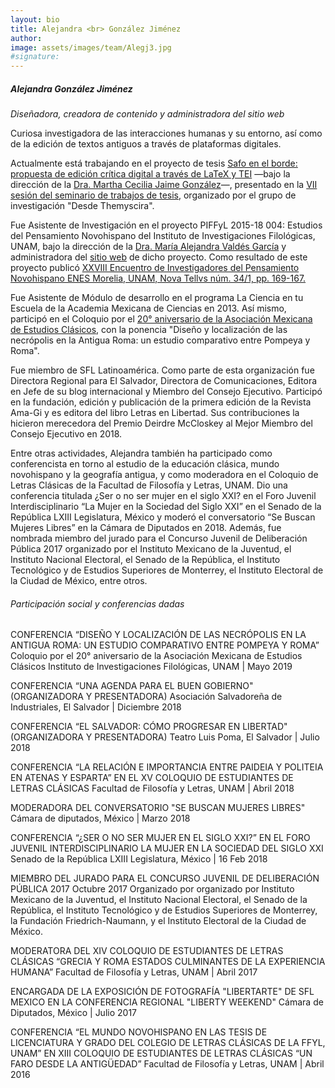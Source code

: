 ```yaml
---
layout: bio
title: Alejandra <br> González Jiménez
author:
image: assets/images/team/Alegj3.jpg
#signature:
---
```


##### Alejandra González Jiménez 
*Diseñadora, creadora de contenido y administradora del sitio web*

Curiosa investigadora de las interacciones humanas y su entorno, así como de la edición de textos antiguos a través de plataformas digitales.

Actualmente está trabajando en el proyecto de tesis [Safo en el borde: propuesta de edición crítica digital a través de LaTeX y TEI](https://www.youtube.com/watch?v=lCR7VZ4bPRI&t=1485s) —bajo la dirección de la [Dra. Martha Cecilia Jaime González](https://desdethemysciraffyl.mx/bio_cecilia)—, presentado en la [VII sesión del seminario de trabajos de tesis](https://www.facebook.com/watch/live/?ref=watch_permalink&v=2006099333072135), organizado por el grupo de investigación "Desde Themyscira". 

Fue Asistente de Investigación en el proyecto PIFFyL 2015-18 004: Estudios del Pensamiento Novohispano del Instituto de Investigaciones Filológicas, UNAM, bajo la dirección de la [Dra. María Alejandra Valdés García](http://www.paginaspersonales.unam.mx/app/webroot/index.php/academicos/datosContacto/alias:mariaalejandravaldes) y administradora del [sitio web](https://www.iifilologicas.unam.mx/pnovohispano/) de dicho proyecto. Como resultado de este proyecto publicó [XXVIII Encuentro de Investigadores del Pensamiento Novohispano ENES Morelia, UNAM, Nova Tellvs núm. 34/1, pp. 169-167.](https://revistas-filologicas.unam.mx/nouatellus/index.php/nt/article/view/715) 

Fue Asistente de Módulo de desarrollo en el programa La Ciencia en tu Escuela de la Academia Mexicana de Ciencias en 2013. Así mismo, participó en el Coloquio por el [20° aniversario de la Asociación Mexicana de Estudios Clásicos](https://asociamec.mx/), con la ponencia "Diseño y localización de las necrópolis en la Antigua Roma: un estudio comparativo entre Pompeya y Roma". 

Fue miembro de SFL Latinoamérica. Como parte de esta organización fue Directora Regional para El Salvador, Directora de Comunicaciones, Editora en Jefe de su blog internacional y Miembro del Consejo Ejecutivo. Participó en la fundación, edición y publicación de la primera edición de la Revista Ama-Gi y es editora del libro Letras en Libertad. Sus contribuciones la hicieron merecedora del Premio Deirdre McCloskey al Mejor Miembro del Consejo Ejecutivo en 2018. 

Entre otras actividades, Alejandra también ha participado como conferencista en torno al estudio de la educación clásica, mundo novohispano y la geografía antigua,  y como moderadora en el Coloquio de Letras Clásicas de la Facultad de Filosofía y Letras, UNAM. Dio una conferencia titulada ¿Ser o no ser mujer en el siglo XXI? en el Foro Juvenil Interdisciplinario “La Mujer en la Sociedad del Siglo XXI” en el Senado de la República LXIII Legislatura, México y moderó el conversatorio “Se Buscan Mujeres Libres” en la Cámara de Diputados en 2018. Además, fue nombrada miembro del jurado para el Concurso Juvenil de Deliberación Pública 2017 organizado por el Instituto Mexicano de la Juventud, el Instituto Nacional Electoral, el Senado de la República, el Instituto Tecnológico y de Estudios Superiores de Monterrey, el Instituto Electoral de la Ciudad de México, entre otros.  
 
###### Participación social y conferencias dadas

CONFERENCIA “DISEÑO Y LOCALIZACIÓN DE LAS NECRÓPOLIS EN LA ANTIGUA ROMA: UN ESTUDIO COMPARATIVO ENTRE POMPEYA Y ROMA”
Coloquio por el 20° aniversario de la Asociación Mexicana de Estudios Clásicos
Instituto de Investigaciones Filológicas, UNAM | Mayo 2019

CONFERENCIA “UNA AGENDA PARA EL BUEN GOBIERNO"
(ORGANIZADORA Y PRESENTADORA)
Asociación Salvadoreña de Industriales, El Salvador | Diciembre 2018

CONFERENCIA “EL SALVADOR: CÓMO PROGRESAR EN LIBERTAD" 
(ORGANIZADORA Y PRESENTADORA) 
Teatro Luis Poma, El Salvador | Julio 2018

CONFERENCIA “LA RELACIÓN E IMPORTANCIA ENTRE PAIDEIA Y POLITEIA EN ATENAS Y ESPARTA” EN EL XV COLOQUIO DE ESTUDIANTES DE LETRAS CLÁSICAS 
Facultad de Filosofía y Letras, UNAM | Abril 2018

MODERADORA DEL CONVERSATORIO "SE BUSCAN MUJERES LIBRES" 
Cámara de diputados, México | Marzo 2018

CONFERENCIA “¿SER O NO SER MUJER EN EL SIGLO XXI?” EN EL FORO JUVENIL INTERDISCIPLINARIO LA MUJER EN LA SOCIEDAD DEL SIGLO XXI
Senado de la República LXIII Legislatura, México | 16 Feb 2018

MIEMBRO DEL JURADO PARA EL CONCURSO JUVENIL DE DELIBERACIÓN PÚBLICA 2017 
Octubre 2017
	Organizado por organizado por Instituto Mexicano de la Juventud, el Instituto Nacional Electoral, el Senado de la República, el Instituto Tecnológico y de Estudios Superiores de Monterrey, la Fundación Friedrich-Naumann, y el Instituto Electoral de la Ciudad de México.

MODERATORA DEL XIV COLOQUIO DE ESTUDIANTES DE LETRAS CLÁSICAS “GRECIA Y ROMA ESTADOS CULMINANTES DE LA EXPERIENCIA HUMANA” 
Facultad de Filosofía y Letras, UNAM | Abril 2017

ENCARGADA DE LA EXPOSICIÓN DE FOTOGRAFÍA "LIBERTARTE" DE SFL MEXICO EN LA CONFERENCIA REGIONAL "LIBERTY WEEKEND"
Cámara de Diputados, México | Julio 2017

CONFERENCIA “EL MUNDO NOVOHISPANO EN LAS TESIS DE LICENCIATURA Y GRADO DEL COLEGIO DE LETRAS CLÁSICAS DE LA FFYL, UNAM” EN XIII COLOQUIO DE ESTUDIANTES DE LETRAS CLÁSICAS “UN FARO DESDE LA ANTIGÜEDAD”
Facultad de Filosofía y Letras, UNAM | Abril 2016